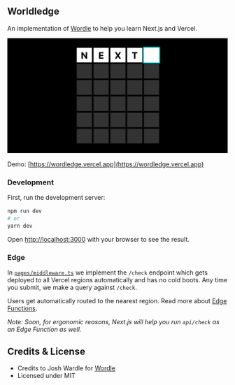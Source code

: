 ## Worldledge

An implementation of [Wordle](https://www.powerlanguage.co.uk/wordle/) to help
you learn Next.js and Vercel.

[![Wordledge](public/card.png)](https://wordledge.vercel.app)

Demo: [https://wordledge.vercel.app](https://wordledge.vercel.app)

### Development

First, run the development server:

```bash
npm run dev
# or
yarn dev
```

Open [http://localhost:3000](http://localhost:3000) with your browser to see the result.

### Edge

In [`pages/middleware.ts`](pages/_middleware.ts) we implement the `/check` endpoint which gets deployed to all Vercel
regions automatically and has no cold boots. Any time you submit, we make a query against `/check`.

Users get automatically routed to the nearest region. Read more about [Edge Functions](https://vercel.com/edge).

_Note: Soon, for ergonomic reasons, Next.js will help you run `api/check` as an Edge Function as well._

## Credits & License

- Credits to Josh Wardle for [Wordle](https://www.powerlanguage.co.uk/wordle/)
- Licensed under MIT

